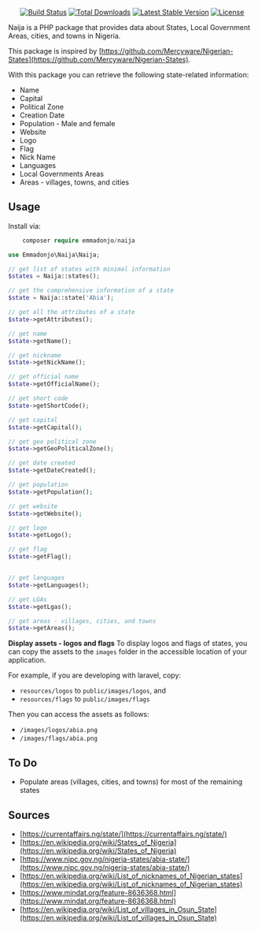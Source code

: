 <p align="center">
<a href="https://github.com/emmadonjo/naija/actions"><img src="https://github.com/emmadonjo/naija/actions/workflows/tests.yml/badge.svg" alt="Build Status"></a>
<a href="https://packagist.org/packages/emmadonjo/naija"><img src="https://img.shields.io/packagist/dt/emmadonjo/naija" alt="Total Downloads"></a>
<a href="https://packagist.org/packages/emmadonjo/naija"><img src="https://img.shields.io/packagist/v/emmadonjo/naija" alt="Latest Stable Version"></a>
<a href="https://packagist.org/packages/emmadonjo/naija"><img src="https://img.shields.io/packagist/l/emmadonjo/naija" alt="License"></a>
</p>

Naija is a PHP package that provides data about States, Local Government Areas, cities, and towns in Nigeria.

This package is inspired by [https://github.com/Mercyware/Nigerian-States](https://github.com/Mercyware/Nigerian-States).

With this package you can retrieve the following state-related information:

-   Name
-   Capital
-   Political Zone
-   Creation Date
-   Population - Male and female
-   Website
-   Logo
-   Flag
-   Nick Name
-   Languages
-   Local Governments Areas
-   Areas - villages, towns, and cities

## Usage

Install via:

```php
    composer require emmadonjo/naija
```

```php
use Emmadonjo\Naija\Naija;

// get list of states with minimal information
$states = Naija::states();

// get the comprehensive information of a state
$state = Naija::state('Abia');

// get all the attributes of a state
$state->getAttributes();

// get name
$state->getName();

// get nickname
$state->getNickName();

// get official name
$state->getOfficialName();

// get short code
$state->getShortCode();

// get capital
$state->getCapital();

// get geo political zone
$state->getGeoPoliticalZone();

// get date created
$state->getDateCreated();

// get population
$state->getPopulation();

// get website
$state->getWebsite();

// get logo
$state->getLogo();

// get flag
$state->getFlag();


// get languages
$state->getLanguages();

// get LGAs
$state->getLgas();

// get areas - villages, cities, and towns
$state->getAreas();
```

**Display assets - logos and flags**
To display logos and flags of states, you can copy the assets to the `images` folder in the accessible location of your application.

For example, if you are developing with laravel, copy:

-   `resources/logos` to `public/images/logos`, and
-   `resources/flags` to `public/images/flags`

Then you can access the assets as follows:

-   `/images/logos/abia.png`
-   `/images/flags/abia.png`

## To Do

-   Populate areas (villages, cities, and towns) for most of the remaining states

## Sources

-   [https://currentaffairs.ng/state/](https://currentaffairs.ng/state/)
-   [https://en.wikipedia.org/wiki/States_of_Nigeria](https://en.wikipedia.org/wiki/States_of_Nigeria)
-   [https://www.nipc.gov.ng/nigeria-states/abia-state/](https://www.nipc.gov.ng/nigeria-states/abia-state/)
-   [https://en.wikipedia.org/wiki/List_of_nicknames_of_Nigerian_states](https://en.wikipedia.org/wiki/List_of_nicknames_of_Nigerian_states)
-   [https://www.mindat.org/feature-8636368.html](https://www.mindat.org/feature-8636368.html)
-   [https://en.wikipedia.org/wiki/List_of_villages_in_Osun_State](https://en.wikipedia.org/wiki/List_of_villages_in_Osun_State)

